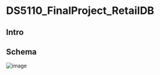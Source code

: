 # DS5110_FinalProject_RetailDB
## Intro 
## Schema
![image](https://github.com/user-attachments/assets/5b78824e-0a02-49d9-ae34-5bb77afdd995)
